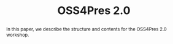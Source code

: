 ---
abstract: In this paper, we describe the structure and contents for the OSS4Pres 2.0
  workshop.
creators:
- Meister, Sam
- Peltzman, Shira
- Dowding, Heidi
- Wilson, Carl
date: null
document_url: https://services.phaidra.univie.ac.at/api/object/o:502835/download
grand_parent: iPRES
institutions: []
keywords: []
landing_page_url: https://phaidra.univie.ac.at/o:502835
language: eng
layout: publication
license: CC BY-NC-SA 3.0 AT
notes_url: null
parent: iPRES 2016
presentation_url: null
publication_type: workshop
size: 98888
source_name: iPRES
title: OSS4Pres 2.0
year: 2016
---
